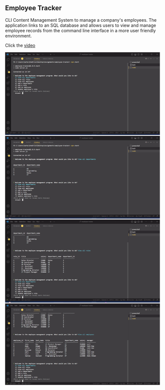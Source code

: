 ## Employee Tracker

CLI Content Management System to manage a company's employees. The application links to an SQL database and allows users to view and manage employee records from the command line interface in a more user friendly environment. <br>

Click the [video](https://drive.google.com/file/d/171W1tB7m8xu6kj1xQKOLRsrJdr6UK_9_/view)

![alt image-1](/assets/images/image-1.png)
![alt image-1](/assets/images/image-2.png)
![alt image-1](/assets/images/image-3.png)
![alt image-1](/assets/images/image-4.png)
